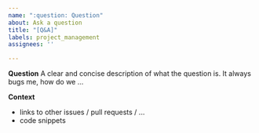 ```yaml
---
name: ":question: Question"
about: Ask a question
title: "[Q&A]"
labels: project_management
assignees: ''

---
```


<!--
Please fill in as much of the template below as you are able.

Also:
- assign at least one person responsible for answering
- assign corresponding labels
- delete this section
-->

**Question**
A clear and concise description of what the question is. It always bugs me, how do we ...


**Context**

- links to other issues / pull requests / ...
- code snippets
